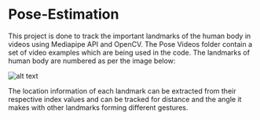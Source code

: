 # Pose-Estimation

This project is done to track the important landmarks of the human body in videos using Mediapipe API and OpenCV. The Pose Videos folder contain a set of video examples which are being used in the code. The landmarks of human body are numbered as per the image below:

![alt text](https://developers.google.com/static/mediapipe/images/solutions/pose_landmarks_index.png)

The location information of each landmark can be extracted from their respective index values and can be tracked for distance and the angle it makes with other landmarks forming different gestures.




